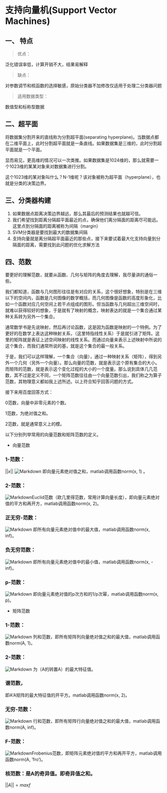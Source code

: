 # 支持向量机(Support Vector Machines)
## 一、 特点
> 优点：

泛化错误率低，计算开销不大，结果易解释
> 缺点：

对参数调节和核函数的选择敏感，原始分类器不加修改仅适用于处理二分类器问题
> 适用数据类型：

数值型和标称型数据
## 二、超平面
将数据集分割开来的直线称为分割超平面(separating hyperplane)。当数据点都在二维平面上，此时分割超平面就是一条直线。如果数据集是三维的，此时分割超平面就是一个平面。

显而易见，更高维的情况可以一次类推。如果数据集是1024维的，那么就需要一个1023维的某某对象来对数据集进行分割。

这个1023维的某对象叫什么？N-1维呢？该对象被称为超平面（hyperplane），也就是分类的决策边界。
## 三、分类器构建
1. 如果数据点距离决策边界越远，那么其最后的预测结果也就越可信。
2. 我们希望找到距离分隔超平面最近的点，确保他们离分隔面的距离尽可能远。这里点到分隔面的距离被称为间隔（margin）
3. SVM分类器是要找到最大的数据集间隔
4. 支持向量就是离分隔超平面最近的那些点，接下来要试着最大化支持向量到分隔面的距离，需要找到此问题的优化求解方法
## 四、范数

要更好的理解范数，就要从函数、几何与矩阵的角度去理解，我尽量讲的通俗一些。

我们都知道，函数与几何图形往往是有对应的关系，这个很好想象，特别是在三维以下的空间内，函数是几何图像的数学概括，而几何图像是函数的高度形象化，比如一个函数对应几何空间上若干点组成的图形。但当函数与几何超出三维空间时，就难以获得较好的想象，于是就有了映射的概念，映射表达的就是一个集合通过某种关系转为另外一个集合。

通常数学书是先说映射，然后再讨论函数，这是因为函数是映射的一个特例。为了更好的在数学上表达这种映射关系，（这里特指线性关系）于是就引进了矩阵。这里的矩阵就是表征上述空间映射的线性关系。而通过向量来表示上述映射中所说的这个集合，而我们通常所说的基，就是这个集合的最一般关系。

于是，我们可以这样理解，一个集合（向量），通过一种映射关系（矩阵），得到另外一个几何（另外一个向量）。那么向量的范数，就是表示这个原有集合的大小。而矩阵的范数，就是表示这个变化过程的大小的一个度量。那么说到具体几几范数，其不过是定义不同，一个矩阵范数往往由一个向量范数引出，我们称之为算子范数，其物理意义都如我上述所述。以上符合知乎回答问题的方式。

接下来用百度回答方式：

0范数，向量中非零元素的个数。

1范数，为绝对值之和。

2范数，就是通常意义上的模。

以下分别列举常用的向量范数和矩阵范数的定义。
* 向量范数

### 1-范数：
$||x||$
![Markdown](http://i2.bvimg.com/602813/b149879396a97d3b.png)
即向量元素绝对值之和，matlab调用函数norm(x, 1) 。
 
### 2-范数：
![Markdown](http://i2.bvimg.com/602813/cceccd43c6c6daba.png)Euclid范数（欧几里得范数，常用计算向量长度），即向量元素绝对值的平方和再开方，matlab调用函数norm(x, 2)。
### 正无穷-范数：
![Markdown](http://i2.bvimg.com/602813/355b5b51eaaefdfd.png)
即所有向量元素绝对值中的最大值，matlab调用函数norm(x, inf)。
### 负无穷范数：
![Markdown](http://i4.bvimg.com/602813/442447294da91079.png)
即所有向量元素绝对值中的最小值，matlab调用函数norm(x, -inf)。
### p-范数：
![Markdown](http://i4.bvimg.com/602813/986d936d4e103fa2.png)
即向量元素绝对值的p次方和的1/p次幂，matlab调用函数norm(x, p)。
* 矩阵范数
### 1-范数：
![Markdown](http://i2.bvimg.com/602813/9df5316108bedb7d.png) 列和范数，即所有矩阵列向量绝对值之和的最大值，matlab调用函数norm(A, 1)。
### 2-范数：
![Markdown](http://i2.bvimg.com/602813/e63bbc7fbff54cb1.png)
为（A的转置A）的最大特征值。
### 谱范数，
即A'A矩阵的最大特征值的开平方。matlab调用函数norm(x, 2)。
### 无穷-范数：
![Markdown](http://i4.bvimg.com/602813/3536b84ef5c5049b.png)
行和范数，即所有矩阵行向量绝对值之和的最大值，matlab调用函数norm(A, inf)。
### F-范数：
![Markdown](http://i4.bvimg.com/602813/09ec005dec5ae6ac.png)Frobenius范数，即矩阵元素绝对值的平方和再开平方，matlab调用函数norm(A, ’fro‘)。
### 核范数：是A的奇异值。即奇异值之和。

$||A|| = max{f}$

